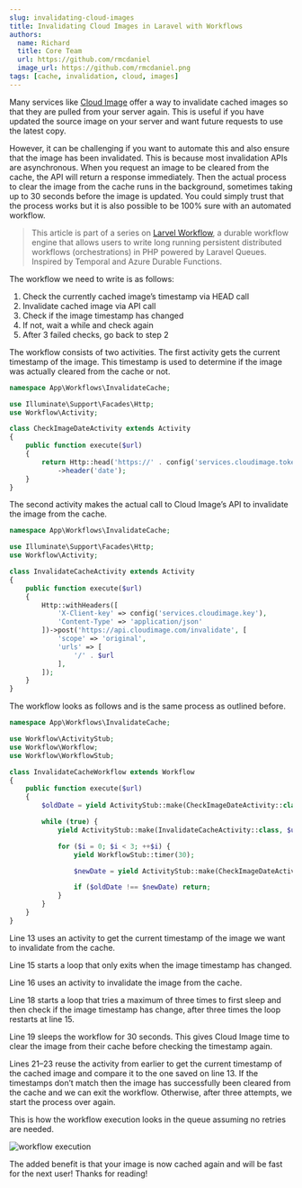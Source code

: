 ```yaml
---
slug: invalidating-cloud-images
title: Invalidating Cloud Images in Laravel with Workflows
authors:
  name: Richard
  title: Core Team
  url: https://github.com/rmcdaniel
  image_url: https://github.com/rmcdaniel.png
tags: [cache, invalidation, cloud, images]
---
```


Many services like [Cloud Image](https://docs.cloudimage.io/go/cloudimage-documentation-v7/en/caching-acceleration/invalidation-api) offer a way to invalidate cached images so that they are pulled from your server again. This is useful if you have updated the source image on your server and want future requests to use the latest copy.

However, it can be challenging if you want to automate this and also ensure that the image has been invalidated. This is because most invalidation APIs are asynchronous. When you request an image to be cleared from the cache, the API will return a response immediately. Then the actual process to clear the image from the cache runs in the background, sometimes taking up to 30 seconds before the image is updated. You could simply trust that the process works but it is also possible to be 100% sure with an automated workflow.

> This article is part of a series on [Larvel Workflow](https://github.com/laravel-workflow/laravel-workflow), a durable workflow engine that allows users to write long running persistent distributed workflows (orchestrations) in PHP powered by Laravel Queues. Inspired by Temporal and Azure Durable Functions.

The workflow we need to write is as follows:

1.  Check the currently cached image’s timestamp via HEAD call
2.  Invalidate cached image via API call
3.  Check if the image timestamp has changed
4.  If not, wait a while and check again
5.  After 3 failed checks, go back to step 2

The workflow consists of two activities. The first activity gets the current timestamp of the image. This timestamp is used to determine if the image was actually cleared from the cache or not.

```php
namespace App\Workflows\InvalidateCache;

use Illuminate\Support\Facades\Http;
use Workflow\Activity;

class CheckImageDateActivity extends Activity
{
    public function execute($url)
    {
        return Http::head('https://' . config('services.cloudimage.token') . '.cloudimg.io/' . $url)
            ->header('date');
    }
}
```

The second activity makes the actual call to Cloud Image’s API to invalidate the image from the cache.

```php
namespace App\Workflows\InvalidateCache;

use Illuminate\Support\Facades\Http;
use Workflow\Activity;

class InvalidateCacheActivity extends Activity
{
    public function execute($url)
    {
        Http::withHeaders([
            'X-Client-key' => config('services.cloudimage.key'),
            'Content-Type' => 'application/json'
        ])->post('https://api.cloudimage.com/invalidate', [
            'scope' => 'original',
            'urls' => [
                '/' . $url
            ],
        ]);
    }
}
```

The workflow looks as follows and is the same process as outlined before.

```php
namespace App\Workflows\InvalidateCache;

use Workflow\ActivityStub;
use Workflow\Workflow;
use Workflow\WorkflowStub;

class InvalidateCacheWorkflow extends Workflow
{
    public function execute($url)
    {
        $oldDate = yield ActivityStub::make(CheckImageDateActivity::class, $url);

        while (true) {
            yield ActivityStub::make(InvalidateCacheActivity::class, $url);

            for ($i = 0; $i < 3; ++$i) { 
                yield WorkflowStub::timer(30);

                $newDate = yield ActivityStub::make(CheckImageDateActivity::class, $url);

                if ($oldDate !== $newDate) return;    
            }
        }
    }
}
```

Line 13 uses an activity to get the current timestamp of the image we want to invalidate from the cache.

Line 15 starts a loop that only exits when the image timestamp has changed.

Line 16 uses an activity to invalidate the image from the cache.

Line 18 starts a loop that tries a maximum of three times to first sleep and then check if the image timestamp has change, after three times the loop restarts at line 15.

Line 19 sleeps the workflow for 30 seconds. This gives Cloud Image time to clear the image from their cache before checking the timestamp again.

Lines 21–23 reuse the activity from earlier to get the current timestamp of the cached image and compare it to the one saved on line 13. If the timestamps don’t match then the image has successfully been cleared from the cache and we can exit the workflow. Otherwise, after three attempts, we start the process over again.

This is how the workflow execution looks in the queue assuming no retries are needed.

![workflow execution](https://miro.medium.com/max/1400/1*7psZLD9mKGJnzEw508oIAw.webp)

The added benefit is that your image is now cached again and will be fast for the next user! Thanks for reading!
